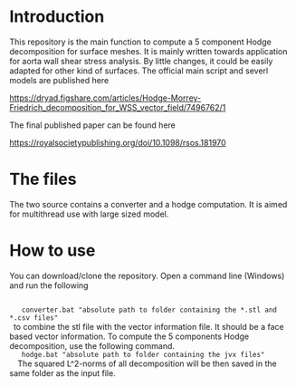 # Introduction

This repository is the main function to compute a 5 component Hodge decomposition for surface meshes. It is mainly written towards application for aorta wall shear stress analysis. By little changes, it could be easily adapted for other kind of surfaces. The official main script and severl models are published here

https://dryad.figshare.com/articles/Hodge-Morrey-Friedrich_decomposition_for_WSS_vector_field/7496762/1

The final published paper can be found here

https://royalsocietypublishing.org/doi/10.1098/rsos.181970

# The files

The two source contains a converter and a hodge computation. It is aimed for multithread use with large sized model. 

# How to use

You can download/clone the repository. Open a command line (Windows) and run the following

<code>
   converter.bat "absolute path to folder containing the *.stl and *.csv files"
 </code>
 to combine the stl file with the vector information file. It should be a face based vector information. To compute the 5 components
 Hodge decomposition, use the following command.
 <code>
   hodge.bat "absolute path to folder containing the jvx files"
  </code>
The squared L^2-norms  of all decomposition will be then saved in the same folder as the input file.

